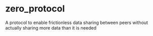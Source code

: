 # zero_protocol

A protocol to enable frictionless data sharing between peers without actually sharing more data than it is needed
